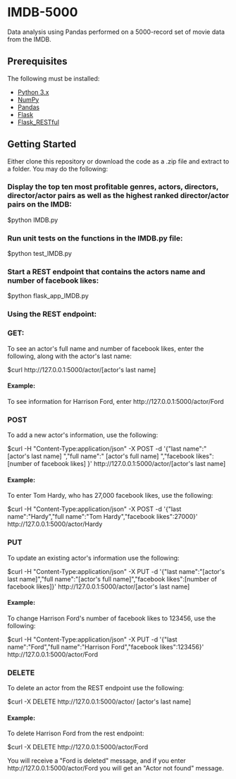 # IMDB-5000
Data analysis using Pandas performed on a 5000-record set of movie data from the IMDB. 

## Prerequisites

The following must be installed:
* [Python 3.x](https://www.python.org/downloads/)
* [NumPy](https://www.numpy.org/)
* [Pandas](https://pandas.pydata.org/)
* [Flask](https://www.fullstackpython.com/flask.html)
* [Flask_RESTful](https://flask-restful.readthedocs.io/en/latest/)


## Getting Started
Either clone this repository or download the code as a .zip file and extract to a folder.
You may do the following:

### Display the top ten most profitable genres, actors, directors, director/actor pairs as well as the highest ranked director/actor pairs on the IMDB:
$python IMDB.py

### Run unit tests on the functions in the IMDB.py file:
$python test_IMDB.py

### Start a REST endpoint that contains the actors name and number of facebook likes:
$python flask_app_IMDB.py


### Using the REST endpoint:

### GET:
To see an actor's full name and number of facebook likes, enter the following, along with the actor's last name:

$curl http://<i></i>127.0.0.1:5000/actor/[actor's last name]

#### Example:
To see information for Harrison Ford, enter http://<i></i>127.0.0.1:5000/actor/Ford

### POST
To add a new actor's information, use the following:

$curl -H "Content-Type:application/json" -X POST -d '{"last name":" [actor's last name] ","full name":" [actor's full name] ","facebook likes": [number of facebook likes] }' http://<i></i>127.0.0.1:5000/actor/[actor's last name]
  
#### Example:
To enter Tom Hardy, who has 27,000 facebook likes, use the following:

$curl -H "Content-Type:application/json" -X POST -d '{"last name":"Hardy","full name":"Tom Hardy","facebook likes":27000}' http://<i></i>127.0.0.1:5000/actor/Hardy

### PUT
To update an existing actor's information use the following:

$curl -H "Content-Type:application/json" -X PUT -d '{"last name":"[actor's last name]","full name":"[actor's full name]","facebook likes":[number of facebook likes]}' http://<i></i>127.0.0.1:5000/actor/[actor's last name]

#### Example:
To change Harrison Ford's number of facebook likes to 123456, use the following:

$curl -H "Content-Type:application/json" -X PUT -d '{"last name":"Ford","full name":"Harrison Ford","facebook likes":123456}' http://<i></i>127.0.0.1:5000/actor/Ford

### DELETE
To delete an actor from the REST endpoint use the following:

$curl -X DELETE http://<i></i>127.0.0.1:5000/actor/ [actor's last name]

#### Example:
To delete Harrison Ford from the rest endpoint:

$curl -X DELETE http://<i></i>127.0.0.1:5000/actor/Ford

You will receive a "Ford is deleted" message, and if you enter http://<i></i>127.0.0.1:5000/actor/Ford you will get an "Actor not found" message.



